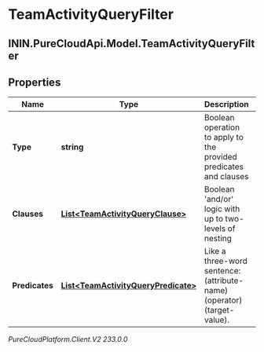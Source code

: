 # TeamActivityQueryFilter

## ININ.PureCloudApi.Model.TeamActivityQueryFilter

## Properties

|Name | Type | Description | Notes|
|------------ | ------------- | ------------- | -------------|
| **Type** | **string** | Boolean operation to apply to the provided predicates and clauses | |
| **Clauses** | [**List&lt;TeamActivityQueryClause&gt;**](TeamActivityQueryClause) | Boolean &#39;and/or&#39; logic with up to two-levels of nesting | [optional] |
| **Predicates** | [**List&lt;TeamActivityQueryPredicate&gt;**](TeamActivityQueryPredicate) | Like a three-word sentence: (attribute-name) (operator) (target-value). | [optional] |



_PureCloudPlatform.Client.V2 233.0.0_
